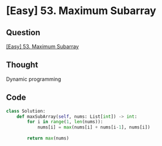 # \[Easy\] 53. Maximum Subarray

## Question

[\[Easy\] 53. Maximum Subarray](https://leetcode.com/problems/maximum-subarray/)

## Thought

Dynamic programming

## Code

```python
class Solution:
    def maxSubArray(self, nums: List[int]) -> int:
        for i in range(1, len(nums)):
            nums[i] = max(nums[i] + nums[i-1], nums[i])
 
        return max(nums)
```
